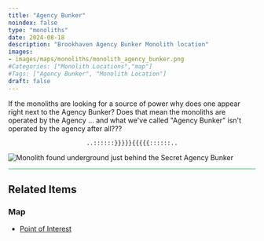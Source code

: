```yaml
---
title: "Agency Bunker"
noindex: false
type: "monoliths"
date: 2024-08-18
description: "Brookhaven Agency Bunker Monolith location"
images:
- images/maps/monoliths/monolith_agency_bunker.png
#Categories: ["Monolith Locations","map"]
#Tags: ["Agency Bunker", "Monolith Location"]
draft: false
--- 
```


If the monoliths are looking for a source of power why does one appear right next to the Agency Bunker? Does that mean the monoliths are operated by the Agency ... and what we've called "Agency Bunker" isn't operated by the agency after all???

<center><span class="copy-to-clipboard" style="align: center"><code class="copy-to-clipboard-code" data-code="..::::::}}}}}{{{{{::::::..">..::::::}}}}}{{{{{::::::..</code></span></center>

![Monolith found underground just behind the Secret Agency Bunker](/images/maps/monoliths/monolith_agency_bunker.png?width=400px)

<hr style="background-color: #28b44c" size=8>

## Related Items

### Map

- [Point of Interest](/map/poi/agency-bunker/)
